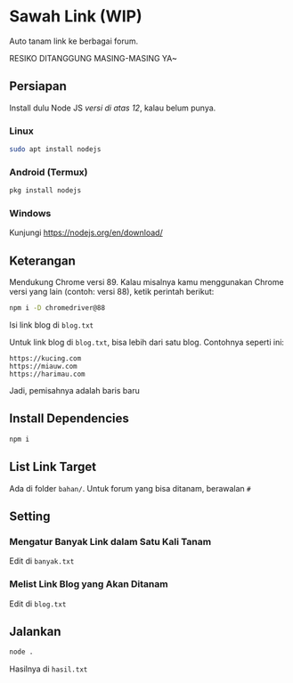 # Sawah Link (WIP)

Auto tanam link ke berbagai forum.

RESIKO DITANGGUNG MASING-MASING YA~

## Persiapan

Install dulu Node JS _versi di atas 12_, kalau belum punya.

### Linux

```bash
sudo apt install nodejs
```

### Android (Termux)

```bash
pkg install nodejs
```

### Windows

Kunjungi https://nodejs.org/en/download/

## Keterangan

Mendukung Chrome versi 89. Kalau misalnya kamu menggunakan Chrome versi yang lain (contoh: versi 88), ketik perintah berikut:

```bash
npm i -D chromedriver@88
```

Isi link blog di `blog.txt`

Untuk link blog di `blog.txt`, bisa lebih dari satu blog. Contohnya seperti ini:

```
https://kucing.com
https://miauw.com
https://harimau.com
```

Jadi, pemisahnya adalah baris baru

## Install Dependencies

```bash
npm i
```

## List Link Target

Ada di folder `bahan/`. Untuk forum yang bisa ditanam, berawalan `#`

## Setting

### Mengatur Banyak Link dalam Satu Kali Tanam

Edit di `banyak.txt`

### Melist Link Blog yang Akan Ditanam

Edit di `blog.txt`

<!--

## Menggunakan User Data (Jadi, Nggak Perlu Login Lagi) [REQUIRED]

Kita menggunakan teknik ini karena beberapa forum harus login dulu.

Pertama, buka `chrome://version`

Perhatikan pada bagian `Jalur Profil` atau `Profile Path`.

![Gambar Jalur Profil](https://i.ibb.co/0hKgFys/image.png)

Nah, kalau di laptopku kan, jalur profilnya itu: `/home/zen/.config/google-chrome/Default`. Beda laptop, beda jalur profilnya.

Kalau untuk Windows, misalnya aja: `C:\Google\Chrome\Default`, ubah `\` menjadi `\\`.

Di jalur profil itu, hapus teks `Default` sehingga menjadi: `/home/zen/.config/google-chrome`

Kemudian, tulis `/home/zen/.config/google-chrome` di `userdata.txt`.

Lalu, **tutup Google Chrome** untuk menjalankan aplikasi ini.

Mengapa harus tutup Google Chrome terlebih dahulu? Karena kita nggak bisa menggunakan folder User Data jika masih digunakan.

-->

## Jalankan

```bash
node .
```

Hasilnya di `hasil.txt`
